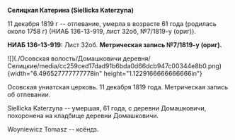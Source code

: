**Селицкая Катерина (Siellicka Katerzyna)**

11 декабря 1819 г -- отпевание, умерла в возрасте 61 года (родилась
около 1758 г) (НИАБ 136-13-919, лист 32об, №7/1819-у (ориг)).

**НИАБ 136-13-919:** Лист 32об. **Метрическая запись №7/1819-у (ориг).**

![](./Осовская волость/Домашковичи деревня/Селицкие/media/cc259ced17dad91b6bda0d66dcb947c00344e8b0.png){width="6.496527777777778in"
height="1.1229166666666666in"}

Осовская униатская церковь. 11 декабря 1819 года. Метрическая запись об
отпевании.

Siellicka Katerzyna -- умершая, 61 года, с деревни Домашковичи,
похоронена на кладбище деревни Домашковичи.

Woyniewicz Tomasz -- ксёндз.
